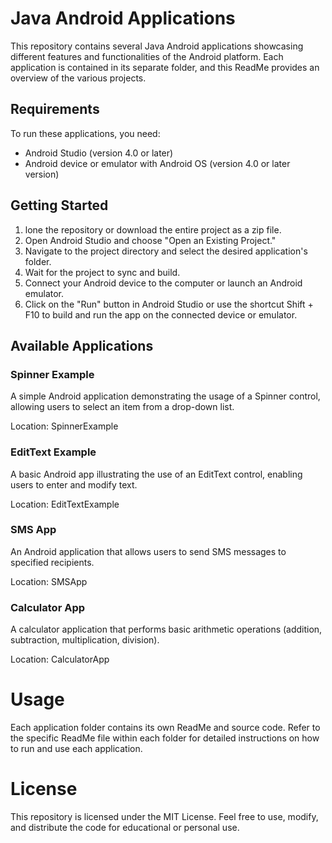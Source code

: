 <h1>Java Android Applications</h1>

This repository contains several Java Android applications showcasing different features and functionalities of the Android platform. Each application is contained in its separate folder, and this ReadMe provides an overview of the various projects.

<h2>Requirements</h2>

To run these applications, you need:
<ul>
<li>Android Studio (version 4.0 or later)</li>
  
<li>Android device or emulator with Android OS (version 4.0 or later version)</li>
</ul>

<h2>Getting Started</h2>
<ol>
<li>lone the repository or download the entire project as a zip file.</li>

<li>Open Android Studio and choose "Open an Existing Project."</li>

<li>Navigate to the project directory and select the desired application's folder.</li>

<li>Wait for the project to sync and build.</li>

<li>Connect your Android device to the computer or launch an Android emulator.</li>

<li>Click on the "Run" button in Android Studio or use the shortcut Shift + F10 to build and run the app on the connected device or emulator.</li>
</ol>

<h2>Available Applications</h2>

<h3>Spinner Example</h3>

A simple Android application demonstrating the usage of a Spinner control, allowing users to select an item from a drop-down list.

Location: SpinnerExample

<h3>EditText Example</h3>

A basic Android app illustrating the use of an EditText control, enabling users to enter and modify text.

Location: EditTextExample

<h3>SMS App</h3>

An Android application that allows users to send SMS messages to specified recipients.

Location: SMSApp

<h3>Calculator App</h3>

A calculator application that performs basic arithmetic operations (addition, subtraction, multiplication, division).

Location: CalculatorApp

<h1>Usage</h1>
Each application folder contains its own ReadMe and source code. Refer to the specific ReadMe file within each folder for detailed instructions on how to run and use each application.

<h1>License</h1>
This repository is licensed under the MIT License. Feel free to use, modify, and distribute the code for educational or personal use.

